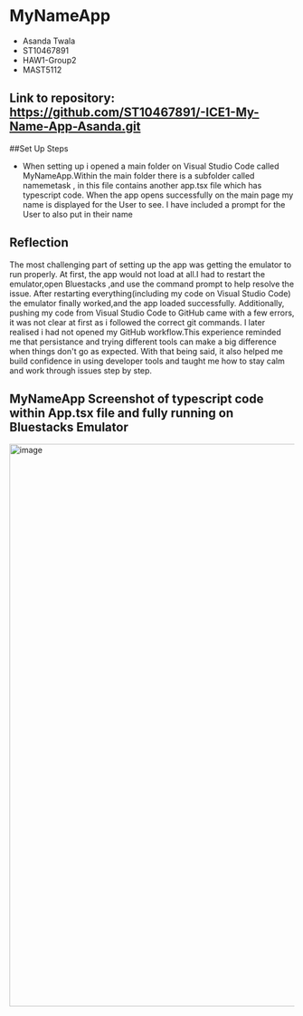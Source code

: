 # MyNameApp
  - Asanda Twala
  - ST10467891
  - HAW1-Group2
  - MAST5112
## Link to repository: https://github.com/ST10467891/-ICE1-My-Name-App-Asanda.git
##Set Up Steps
- When setting up i opened a main folder on Visual Studio Code called MyNameApp.Within the main folder there is a subfolder called namemetask , in this file contains another app.tsx file which has typescript code.
When the app opens successfully on the main page my name is displayed for the User to see. I have included a prompt for the User to also put in their name 
## Reflection
The most challenging part of setting up the app was getting the emulator to run properly. At first, the app would not load at all.I had to restart the emulator,open Bluestacks ,and use the command prompt to help resolve the issue. After restarting everything(including my code on Visual Studio Code) the emulator finally worked,and the app loaded successfully. Additionally, pushing my code from Visual Studio Code to GitHub came with a few errors, it was not clear at first as i followed the correct git commands. I later realised i had not opened my GitHub workflow.This experience reminded me that persistance and trying different tools can make a big difference when things don't go as expected. With that being said, it also helped me build confidence in using developer tools and taught me how to stay calm and work through issues step by step.

## MyNameApp Screenshot of typescript code within App.tsx file and fully running on Bluestacks Emulator
<img width="1823" height="993" alt="image" src="https://github.com/user-attachments/assets/5f63912d-abbf-48d5-a466-1e6bc85f7caa" />
